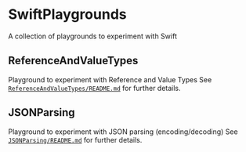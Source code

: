 # SwiftPlaygrounds
A collection of playgrounds to experiment with Swift

## ReferenceAndValueTypes
Playground to experiment with Reference and Value Types
See [```ReferenceAndValueTypes/README.md```](https://github.com/andrea-prearo/SwiftPlaygrounds/blob/master/ReferenceAndValueTypes/README.md) for further details.

## JSONParsing
Playground to experiment with JSON parsing (encoding/decoding)
See [```JSONParsing/README.md```](https://github.com/andrea-prearo/SwiftPlaygrounds/blob/master/JSONParsing/README.md) for further details.

